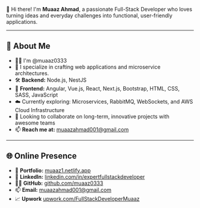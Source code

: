 👋 Hi there! I'm **Muaaz Ahmad**, a passionate Full-Stack Developer who loves turning ideas and everyday challenges into functional, user-friendly applications.

---

## 🚀 About Me

- 👨‍💻 I'm @muaaz0333
- 🎯 I specialize in crafting web applications and microservice architectures.
- 🛠 **Backend:** Node.js, NestJS
- 🎨 **Frontend:** Angular, Vue.js, React, Next.js, Bootstrap, HTML, CSS, SASS, JavaScript
- ☁️ Currently exploring: Microservices, RabbitMQ, WebSockets, and AWS Cloud Infrastructure
- 🤝 Looking to collaborate on long-term, innovative projects with awesome teams
- 📫 **Reach me at:** muaazahmad001@gmail.com

---

## 🌐 Online Presence

- 🔗 **Portfolio:** [muaaz1.netlify.app](https://muaaz1.netlify.app/)
- 💼 **LinkedIn:** [linkedin.com/in/expertfullstackdeveloper](https://www.linkedin.com/in/expertfullstackdeveloper/)
- 🧑‍💻 **GitHub:** [github.com/muaaz0333](https://github.com/muaaz0333)
- 📫 **Email:** [muaazahmad001@gmail.com](muaazahmad001@gmail.com)
- 📈 **Upwork** [upwork.com/FullStackDeveloperMuaaz](https://www.upwork.com/freelancers/~0108f3b27299c04dd4)

